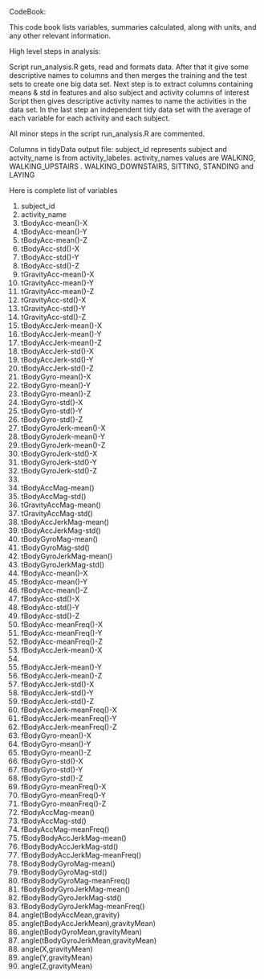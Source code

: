 CodeBook:

This code book lists variables, summaries calculated, along with units, and any other relevant information.

High level steps in analysis:

Script run_analysis.R gets, read and formats data. After that it give some descriptive names to columns and then merges the training and the test sets to create one big data set. Next step is to extract columns containing means & std in features and also subject and activity columns of interest
Script then gives descriptive activity names to name the activities in the data set. In the last step an independent tidy data set with the average of each variable for each activity and each subject. 

All minor steps in the script run_analysis.R are commented.

Columns in tidyData output file:
subject_id represents subject and actvity_name is from activity_labeles. activity_names values are WALKING,  WALKING_UPSTAIRS .  WALKING_DOWNSTAIRS, SITTING, STANDING and LAYING

Here is complete list of variables 
1.   subject_id                          
2.   activity_name                        
3.   tBodyAcc-mean()-X                   
4.   tBodyAcc-mean()-Y                   
5.   tBodyAcc-mean()-Z                 
6.   tBodyAcc-std()-X                    
7.   tBodyAcc-std()-Y                     
8.   tBodyAcc-std()-Z                     
9.   tGravityAcc-mean()-X                
10. tGravityAcc-mean()-Y                
11. tGravityAcc-mean()-Z                 
12. tGravityAcc-std()-X                 
13. tGravityAcc-std()-Y           
14. tGravityAcc-std()-Z             
15. tBodyAccJerk-mean()-X               
16. tBodyAccJerk-mean()-Y          
17. tBodyAccJerk-mean()-Z               
18. tBodyAccJerk-std()-X                
19. tBodyAccJerk-std()-Y             
20. tBodyAccJerk-std()-Z  
21. tBodyGyro-mean()-X                  
22. tBodyGyro-mean()-Y        
23. tBodyGyro-mean()-Z             
24. tBodyGyro-std()-X                   
25. tBodyGyro-std()-Y        
26. tBodyGyro-std()-Z    
27. tBodyGyroJerk-mean()-X              
28. tBodyGyroJerk-mean()-Y     
29. tBodyGyroJerk-mean()-Z   
30. tBodyGyroJerk-std()-X               
31. tBodyGyroJerk-std()-Y
32. tBodyGyroJerk-std()-Z
33. 
33. tBodyAccMag-mean()                  
34. tBodyAccMag-std()                
35. tGravityAccMag-mean()             
36. tGravityAccMag-std()                
37. tBodyAccJerkMag-mean()              
38. tBodyAccJerkMag-std()          
39. tBodyGyroMag-mean()                 
40. tBodyGyroMag-std()                  
41. tBodyGyroJerkMag-mean()           
42. tBodyGyroJerkMag-std()              
43. fBodyAcc-mean()-X                  
44. fBodyAcc-mean()-Y                 
45. fBodyAcc-mean()-Z                   
46. fBodyAcc-std()-X      
47. fBodyAcc-std()-Y  
48. fBodyAcc-std()-Z                    
49. fBodyAcc-meanFreq()-X   
50. fBodyAcc-meanFreq()-Y              
51. fBodyAcc-meanFreq()-Z               
52. fBodyAccJerk-mean()-X
53. 
53. fBodyAccJerk-mean()-Y          
54. fBodyAccJerk-mean()-Z               
55. fBodyAccJerk-std()-X              
56. fBodyAccJerk-std()-Y   
57. fBodyAccJerk-std()-Z                
58. fBodyAccJerk-meanFreq()-X   
59. fBodyAccJerk-meanFreq()-Y
60. fBodyAccJerk-meanFreq()-Z           
61. fBodyGyro-mean()-X                 
62. fBodyGyro-mean()-Y  
63. fBodyGyro-mean()-Z                  
64. fBodyGyro-std()-X     
65. fBodyGyro-std()-Y  
66. fBodyGyro-std()-Z                   
67. fBodyGyro-meanFreq()-X      
68. fBodyGyro-meanFreq()-Y   
69. fBodyGyro-meanFreq()-Z              
70. fBodyAccMag-mean()
71. fBodyAccMag-std()     
72. fBodyAccMag-meanFreq()              
73. fBodyBodyAccJerkMag-mean()   
74. fBodyBodyAccJerkMag-std()
75. fBodyBodyAccJerkMag-meanFreq()      
76. fBodyBodyGyroMag-mean()  
77. fBodyBodyGyroMag-std() 
78. fBodyBodyGyroMag-meanFreq()         
79. fBodyBodyGyroJerkMag-mean()      
80. fBodyBodyGyroJerkMag-std() 
81. fBodyBodyGyroJerkMag-meanFreq()     
82. angle(tBodyAccMean,gravity)
83. angle(tBodyAccJerkMean),gravityMean) 
84. angle(tBodyGyroMean,gravityMean)    
85. angle(tBodyGyroJerkMean,gravityMean) 
86. angle(X,gravityMean)
87. angle(Y,gravityMean)                
88. angle(Z,gravityMean)                
